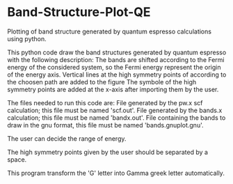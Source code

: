 # Band-Structure-Plot-QE
Plotting of band structure generated by quantum espresso calculations using python.

This python code draw the band structures generated by quantum espresso with the following description:
  The bands are shifted according to the Fermi energy of the considered system, so the Fermi energy represent the origin of the energy axis.
  Vertical lines at the high symmetry points of according to the choosen path are added to the figure
  The symbole of the high symmetry points are added at the x-axis after importing them by the user.
  
The files needed to run this code are:
  File generated by the pw.x scf calculation; this file must be named 'scf.out'.
  File generated by the bands.x calculation; this file must be named 'bandx.out'.
  File containing the bands to draw in the gnu format, this file must be named 'bands.gnuplot.gnu'.
  
The user can decide the range of energy.

The high symmetry points given by the user should be separated by a space.

This program transform the 'G' letter into Gamma greek letter automatically.
